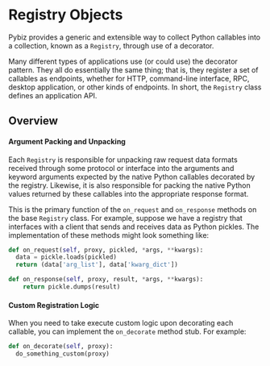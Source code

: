 # Registry Objects
Pybiz provides a generic and extensible way to collect Python callables into a collection, known as a `Registry`, through use of a decorator.

Many different types of applications use (or could use) the decorator pattern. They all do essentially the same thing; that is, they register a set of callables as endpoints, whether for HTTP, command-line interface, RPC, desktop application, or other kinds of endpoints. In short, the `Registry` class defines an application API.

## Overview
#### Argument Packing and Unpacking
Each `Registry` is responsible for unpacking raw request data formats received through some protocol or interface into the arguments and keyword arguments expected by the native Python callables decorated by the registry. Likewise, it is also responsible for packing the native Python values returned by these callables into the appropriate response format.

This is the primary function of the `on_request` and `on_response` methods on the base `Registry` class. For example, suppose we have a registry that interfaces with a client that sends and receives data as Python pickles. The implementation of these methods might look something like:

```python
def on_request(self, proxy, pickled, *args, **kwargs):
  data = pickle.loads(pickled)
  return (data['arg_list'], data['kwarg_dict'])

def on_response(self, proxy, result, *args, **kwargs):
    return pickle.dumps(result)
```

#### Custom Registration Logic
When you need to take execute custom logic upon decorating each callable, you can implement the `on_decorate` method stub. For example:

```python
def on_decorate(self, proxy):
  do_something_custom(proxy)
```
